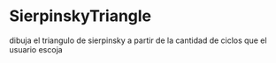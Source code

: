 # SierpinskyTriangle
dibuja el triangulo de sierpinsky a partir de la cantidad de  ciclos que el usuario escoja
